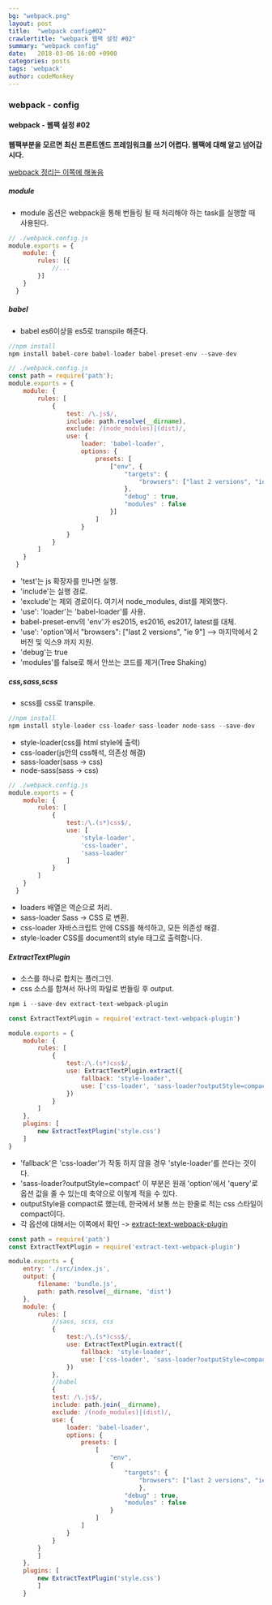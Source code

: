 ```yaml
---
bg: "webpack.png"
layout: post
title:  "webpack config#02"
crawlertitle: "webpack 웹팩 설정 #02"
summary: "webpack config"
date:   2018-03-06 16:00 +0900
categories: posts
tags: 'webpack'
author: codeMonkey
---
```


### webpack - config ###

#### webpack - 웹팩 설정 #02 ####
**웹팩부분을 모르면 최신 프론트엔드 프레임워크를 쓰기 어렵다. 웹팩에 대해 알고 넘어갑시다.**

[webpack 정리는 이쪽에 해놓음](https://github.com/jsStudyGroup/webpackBeta)

##### module #####
- module 옵션은 webpack을 통해 번들링 될 때 처리해야 하는 task를 실행할 때 사용된다.

```javascript
// ./webpack.config.js
module.exports = {
	module: {
		rules: [{
			//...
		}]
	}
  }
``` 

##### babel #####
-  babel es6이상을 es5로 transpile 해준다.

```javascript
//npm install
npm install babel-core babel-loader babel-preset-env --save-dev
```

```javascript
// ./webpack.config.js
const path = require('path');
module.exports = {
	module: {
		rules: [
            {
                test: /\.js$/,
                include: path.resolve(__dirname),
                exclude: /(node_modules)|(dist)/,
                use: {
                    loader: 'babel-loader',
                    options: {
                        presets: [
                            ["env", {
                                "targets": {
                                    "browsers": ["last 2 versions", "ie 9"]
                                },
                                "debug" : true,
                                "modules" : false
                            }]
                        ]
                    }
                }
            }
        ]
	}
  }
``` 

- 'test'는 js 확장자를 만나면 실행.
- 'include'는 실행 경로.
- 'exclude'는 제외 경로이다. 여기서 node_modules, dist를 제외했다.
- 'use': 'loader'는 'babel-loader'를 사용.
- babel-preset-env의 'env'가 es2015, es2016, es2017, latest를 대체.
- 'use': 'option'에서 "browsers": ["last 2 versions", "ie 9"] --> 마지막에서 2버전 및 익스9 까지 지원.
- 'debug'는 true
- 'modules'를 false로 해서 안쓰는 코드를 제거(Tree Shaking)

##### css,sass,scss #####
- scss를 css로 transpile.

```javascript
//npm install
npm install style-loader css-loader sass-loader node-sass --save-dev
```

- style-loader(css를 html style에 출력)
- css-loader(js안의 css해석, 의존성 해결)
- sass-loader(sass -> css)
- node-sass(sass -> css)

```javascript
// ./webpack.config.js
module.exports = {
	module: {
		rules: [
            {
                test:/\.(s*)css$/,
                use: [
                    'style-loader',
                    'css-loader',
                    'sass-loader'
                ]
            }
        ]
	}
  }
``` 
- loaders 배열은 역순으로 처리.
- sass-loader Sass -> CSS 로 변환.
- css-loader 자바스크립트 안에 CSS를 해석하고, 모든 의존성 해결.
- style-loader CSS를 document의 style 태그로 출력합니다.

##### ExtractTextPlugin #####
- 소스를 하나로 합치는 플러그인.
- css 소스를 합쳐서 하나의 파일로 번들링 후 output.

```javascript
npm i --save-dev extract-text-webpack-plugin
```

```javascript
const ExtractTextPlugin = require('extract-text-webpack-plugin')

module.exports = {
	module: {
		rules: [
            {
                test:/\.(s*)css$/,
                use: ExtractTextPlugin.extract({
                    fallback: 'style-loader',
                    use: ['css-loader', 'sass-loader?outputStyle=compact']
                })
            }
        ]
    },
    plugins: [
        new ExtractTextPlugin('style.css')
    ]
}
```

- 'fallback'은 'css-loader'가 작동 하지 않을 경우 'style-loader'를 쓴다는 것이다.
- 'sass-loader?outputStyle=compact' 이 부분은 원래 'option'에서 'query'로 옵션 값을 줄 수 있는데 축약으로 이렇게 적을 수 있다.
- outputStyle을 compact로 했는데, 한국에서 보통 쓰는 한줄로 적는 css 스타일이 compact이다.
- 각 옵션에 대해서는 이쪽에서 확인 -> [extract-text-webpack-plugin](https://github.com/webpack-contrib/extract-text-webpack-plugin)

 
``` javascript
const path = require('path')
const ExtractTextPlugin = require('extract-text-webpack-plugin')

module.exports = {
    entry: './src/index.js',
    output: {
        filename: 'bundle.js',
        path: path.resolve(__dirname, 'dist')
    },
    module: {
        rules: [
            //sass, scss, css
            {
                test:/\.(s*)css$/,
                use: ExtractTextPlugin.extract({
                    fallback: 'style-loader',
                    use: ['css-loader', 'sass-loader?outputStyle=compact']
                })
            },
            //babel
            { 
            test: /\.js$/,
            include: path.join(__dirname),
            exclude: /(node_modules)|(dist)/,
            use: {
                loader: 'babel-loader',
                options: {
                    presets: [
                        [
                            "env", 
                            {
                                "targets": {
                                    "browsers": ["last 2 versions", "ie 9"]
                                    },
                                "debug" : true,
                                "modules" : false
                            }
                        ]
                    ]
                }
            }
        }
        ]
    },
    plugins: [
        new ExtractTextPlugin('style.css')
        ]
    }
```